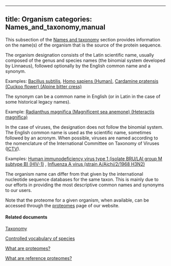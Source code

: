
---
title: Organism
categories: Names_and_taxonomy,manual
---

This subsection of the [Names and taxonomy](http://www.uniprot.org/help/names%5Fand%5Ftaxonomy%5Fsection) section provides information on the name(s) of the organism that is the source of the protein sequence.

The organism designation consists of the Latin scientific name, usually composed of the genus and species names (the binomial system developed by Linnaeus), followed optionally by the English common name and a synonym.  
  
Examples: [Bacillus subtilis](http://www.uniprot.org/uniprot/P08877#names%5Fand%5Ftaxonomy), [Homo sapiens (Human)](http://www.uniprot.org/uniprot/P27169#names%5Fand%5Ftaxonomy), [Cardamine pratensis (Cuckoo flower) (Alpine bitter cress)](http://www.uniprot.org/uniprot/Q1G6S8#names_and_taxonomy)

The synonym can be a common name in English (or in Latin in the case of some historical legacy names).  
  
Example: [Radianthus magnifica (Magnificent sea anemone) (Heteractis magnifica)](http://www.uniprot.org/uniprot/O16846#names_and_taxonomy)

In the case of viruses, the designation does not follow the binomial system. The English common name is used as the scientific name, sometimes followed by an acronym. When possible, viruses are named according to the nomenclature of the International Committee on Taxonomy of Viruses ([ICTV](http://www.ictvonline.org/)).  
  
Examples: [Human immunodeficiency virus type 1 (isolate BRU/LAI group M subtype B) (HIV-1)](http://www.uniprot.org/uniprot/P03367#names%5Fand%5Ftaxonomy) , [Influenza A virus (strain A/Aichi/2/1968 H3N2)](http://www.uniprot.org/uniprotP03437#names%5Fand%5Ftaxonomy)

The organism name can differ from that given by the international nucleotide sequence databases for the same taxon. This is mainly due to our efforts in providing the most descriptive common names and synonyms to our users.

Note that the proteome for a given organism, when available, can be accessed through the [proteomes](http://www.uniprot.org/proteome/) page of our website.

#### Related documents

[Taxonomy](http://www.uniprot.org/taxonomy)

[Controlled vocabulary of species](http://www.uniprot.org/docs/speclist)

[What are proteomes?](http://www.uniprot.org/faq/15)

[What are reference proteomes?](http://www.uniprot.org/faq/47)
        